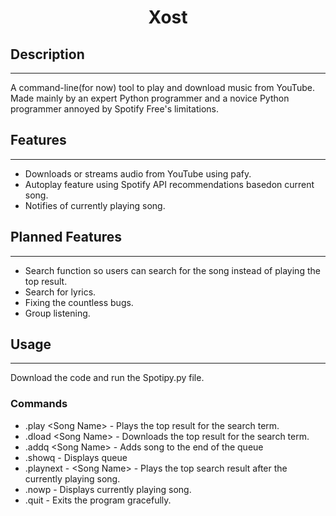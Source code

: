 <h1 align="center">Xost</h1>

## Description
---
A command-line(for now) tool to play and download music from YouTube. Made mainly by an expert Python programmer and a novice Python programmer annoyed by Spotify Free's limitations.

## Features
---
-  Downloads or streams audio from YouTube using pafy.
- Autoplay feature using Spotify API recommendations basedon current song.
- Notifies of currently playing song.
## Planned Features
---
- Search function so users can search for the song instead of playing the top result.
- Search for lyrics.
- Fixing the countless bugs.
- Group listening.
## Usage
---
Download the code and run the Spotipy.py file.
### Commands
- .play \<Song Name> - Plays the top result for the search term.
- .dload \<Song Name> - Downloads the top result for the search term.
- .addq \<Song Name> - Adds song to the end of the queue
- .showq - Displays queue
- .playnext - \<Song Name> - Plays the top search result after the currently playing song.
- .nowp - Displays currently playing song.
- .quit - Exits the program gracefully.
